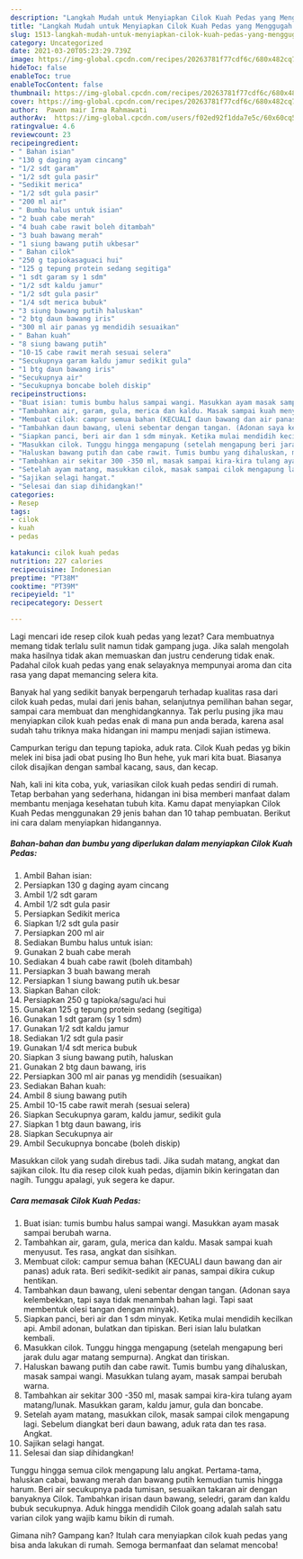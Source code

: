 ```yaml
---
description: "Langkah Mudah untuk Menyiapkan Cilok Kuah Pedas yang Menggugah Selera"
title: "Langkah Mudah untuk Menyiapkan Cilok Kuah Pedas yang Menggugah Selera"
slug: 1513-langkah-mudah-untuk-menyiapkan-cilok-kuah-pedas-yang-menggugah-selera
category: Uncategorized
date: 2021-03-20T05:23:29.739Z
image: https://img-global.cpcdn.com/recipes/20263781f77cdf6c/680x482cq70/cilok-kuah-pedas-foto-resep-utama.jpg
hideToc: false
enableToc: true
enableTocContent: false
thumbnail: https://img-global.cpcdn.com/recipes/20263781f77cdf6c/680x482cq70/cilok-kuah-pedas-foto-resep-utama.jpg
cover: https://img-global.cpcdn.com/recipes/20263781f77cdf6c/680x482cq70/cilok-kuah-pedas-foto-resep-utama.jpg
author:  Pawon mair Irma Rahmawati
authorAv:  https://img-global.cpcdn.com/users/f02ed92f1dda7e5c/60x60cq50/avatar.jpg
ratingvalue: 4.6
reviewcount: 23
recipeingredient:
- " Bahan isian"
- "130 g daging ayam cincang"
- "1/2 sdt garam"
- "1/2 sdt gula pasir"
- "Sedikit merica"
- "1/2 sdt gula pasir"
- "200 ml air"
- " Bumbu halus untuk isian"
- "2 buah cabe merah"
- "4 buah cabe rawit boleh ditambah"
- "3 buah bawang merah"
- "1 siung bawang putih ukbesar"
- " Bahan cilok"
- "250 g tapiokasaguaci hui"
- "125 g tepung protein sedang segitiga"
- "1 sdt garam sy 1 sdm"
- "1/2 sdt kaldu jamur"
- "1/2 sdt gula pasir"
- "1/4 sdt merica bubuk"
- "3 siung bawang putih haluskan"
- "2 btg daun bawang iris"
- "300 ml air panas yg mendidih sesuaikan"
- " Bahan kuah"
- "8 siung bawang putih"
- "10-15 cabe rawit merah sesuai selera"
- "Secukupnya garam kaldu jamur sedikit gula"
- "1 btg daun bawang iris"
- "Secukupnya air"
- "Secukupnya boncabe boleh diskip"
recipeinstructions:
- "Buat isian: tumis bumbu halus sampai wangi. Masukkan ayam masak sampai berubah warna."
- "Tambahkan air, garam, gula, merica dan kaldu. Masak sampai kuah menyusut. Tes rasa, angkat dan sisihkan."
- "Membuat cilok: campur semua bahan (KECUALI daun bawang dan air panas) aduk rata. Beri sedikit-sedikit air panas, sampai dikira cukup hentikan."
- "Tambahkan daun bawang, uleni sebentar dengan tangan. (Adonan saya kelembekkan, tapi saya tidak menambah bahan lagi. Tapi saat membentuk olesi tangan dengan minyak)."
- "Siapkan panci, beri air dan 1 sdm minyak. Ketika mulai mendidih kecilkan api. Ambil adonan, bulatkan dan tipiskan. Beri isian lalu bulatkan kembali."
- "Masukkan cilok. Tunggu hingga mengapung (setelah mengapung beri jarak dulu agar matang sempurna). Angkat dan tiriskan."
- "Haluskan bawang putih dan cabe rawit. Tumis bumbu yang dihaluskan, masak sampai wangi. Masukkan tulang ayam, masak sampai berubah warna."
- "Tambahkan air sekitar 300 -350 ml, masak sampai kira-kira tulang ayam matang/lunak. Masukkan garam, kaldu jamur, gula dan boncabe."
- "Setelah ayam matang, masukkan cilok, masak sampai cilok mengapung lagi. Sebelum diangkat beri daun bawang, aduk rata dan tes rasa. Angkat."
- "Sajikan selagi hangat."
- "Selesai dan siap dihidangkan!"
categories:
- Resep
tags:
- cilok
- kuah
- pedas

katakunci: cilok kuah pedas 
nutrition: 227 calories
recipecuisine: Indonesian
preptime: "PT38M"
cooktime: "PT39M"
recipeyield: "1"
recipecategory: Dessert

---
```



Lagi mencari ide resep cilok kuah pedas yang lezat? Cara membuatnya memang tidak terlalu sulit namun tidak gampang juga. Jika salah mengolah maka hasilnya tidak akan memuaskan dan justru cenderung tidak enak. Padahal cilok kuah pedas yang enak selayaknya mempunyai aroma dan cita rasa yang dapat memancing selera kita.


Banyak hal yang sedikit banyak berpengaruh terhadap kualitas rasa dari cilok kuah pedas, mulai dari jenis bahan, selanjutnya pemilihan bahan segar, sampai cara membuat dan menghidangkannya. Tak perlu pusing jika mau menyiapkan cilok kuah pedas enak di mana pun anda berada, karena asal sudah tahu triknya maka hidangan ini mampu menjadi sajian istimewa.

Campurkan terigu dan tepung tapioka, aduk rata. Cilok Kuah pedas yg bikin melek ini bisa jadi obat pusing lho Bun hehe, yuk mari kita buat. Biasanya cilok disajikan dengan sambal kacang, saus, dan kecap.


Nah, kali ini kita coba, yuk, variasikan cilok kuah pedas sendiri di rumah. Tetap berbahan yang sederhana, hidangan ini bisa memberi manfaat dalam membantu menjaga kesehatan tubuh kita. Kamu dapat menyiapkan Cilok Kuah Pedas menggunakan 29 jenis bahan dan 10 tahap pembuatan. Berikut ini cara dalam menyiapkan hidangannya.

<!--inarticleads1-->

##### Bahan-bahan dan bumbu yang diperlukan dalam menyiapkan Cilok Kuah Pedas:

1. Ambil  Bahan isian:
1. Persiapkan 130 g daging ayam cincang
1. Ambil 1/2 sdt garam
1. Ambil 1/2 sdt gula pasir
1. Persiapkan Sedikit merica
1. Siapkan 1/2 sdt gula pasir
1. Persiapkan 200 ml air
1. Sediakan  Bumbu halus untuk isian:
1. Gunakan 2 buah cabe merah
1. Sediakan 4 buah cabe rawit (boleh ditambah)
1. Persiapkan 3 buah bawang merah
1. Persiapkan 1 siung bawang putih uk.besar
1. Siapkan  Bahan cilok:
1. Persiapkan 250 g tapioka/sagu/aci hui
1. Gunakan 125 g tepung protein sedang (segitiga)
1. Gunakan 1 sdt garam (sy 1 sdm)
1. Gunakan 1/2 sdt kaldu jamur
1. Sediakan 1/2 sdt gula pasir
1. Gunakan 1/4 sdt merica bubuk
1. Siapkan 3 siung bawang putih, haluskan
1. Gunakan 2 btg daun bawang, iris
1. Persiapkan 300 ml air panas yg mendidih (sesuaikan)
1. Sediakan  Bahan kuah:
1. Ambil 8 siung bawang putih
1. Ambil 10-15 cabe rawit merah (sesuai selera)
1. Siapkan Secukupnya garam, kaldu jamur, sedikit gula
1. Siapkan 1 btg daun bawang, iris
1. Siapkan Secukupnya air
1. Ambil Secukupnya boncabe (boleh diskip)


Masukkan cilok yang sudah direbus tadi. Jika sudah matang, angkat dan sajikan cilok. Itu dia resep cilok kuah pedas, dijamin bikin keringatan dan nagih. Tunggu apalagi, yuk segera ke dapur. 

<!--inarticleads2-->

##### Cara memasak Cilok Kuah Pedas:

1. Buat isian: tumis bumbu halus sampai wangi. Masukkan ayam masak sampai berubah warna.
1. Tambahkan air, garam, gula, merica dan kaldu. Masak sampai kuah menyusut. Tes rasa, angkat dan sisihkan.
1. Membuat cilok: campur semua bahan (KECUALI daun bawang dan air panas) aduk rata. Beri sedikit-sedikit air panas, sampai dikira cukup hentikan.
1. Tambahkan daun bawang, uleni sebentar dengan tangan. (Adonan saya kelembekkan, tapi saya tidak menambah bahan lagi. Tapi saat membentuk olesi tangan dengan minyak).
1. Siapkan panci, beri air dan 1 sdm minyak. Ketika mulai mendidih kecilkan api. Ambil adonan, bulatkan dan tipiskan. Beri isian lalu bulatkan kembali.
1. Masukkan cilok. Tunggu hingga mengapung (setelah mengapung beri jarak dulu agar matang sempurna). Angkat dan tiriskan.
1. Haluskan bawang putih dan cabe rawit. Tumis bumbu yang dihaluskan, masak sampai wangi. Masukkan tulang ayam, masak sampai berubah warna.
1. Tambahkan air sekitar 300 -350 ml, masak sampai kira-kira tulang ayam matang/lunak. Masukkan garam, kaldu jamur, gula dan boncabe.
1. Setelah ayam matang, masukkan cilok, masak sampai cilok mengapung lagi. Sebelum diangkat beri daun bawang, aduk rata dan tes rasa. Angkat.
1. Sajikan selagi hangat.
1. Selesai dan siap dihidangkan!

Tunggu hingga semua cilok mengapung lalu angkat. Pertama-tama, haluskan cabai, bawang merah dan bawang putih kemudian tumis hingga harum. Beri air secukupnya pada tumisan, sesuaikan takaran air dengan banyaknya Cilok. Tambahkan irisan daun bawang, seledri, garam dan kaldu bubuk secukupnya. Aduk hingga mendidih Cilok goang adalah salah satu varian cilok yang wajib kamu bikin di rumah. 

Gimana nih? Gampang kan? Itulah cara menyiapkan cilok kuah pedas yang bisa anda lakukan di rumah. Semoga bermanfaat dan selamat mencoba!
